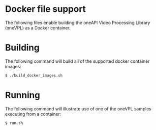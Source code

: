 # Docker file support   

The following files enable building the oneAPI Video Processing Library (oneVPL)
as a Docker container.

# Building

The following command will build all of the supported docker container images:
```bash
$ ./build_docker_images.sh
```

# Running

The following command will illustrate use of one of the oneVPL samples executing from 
a container:
```bash
$ run.sh
```
